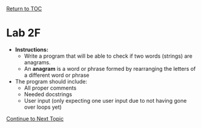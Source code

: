 <a href="https://github.com/CyberTrainingUSAF/07-Python-Programming/blob/master/00-Table-of-Contents.md" rel="Return to TOC"> Return to TOC </a>

# Lab 2F

* **Instructions:**
  * Write a program that will be able to check if two words \(strings\) are anagrams.
  * An **anagram** is a word or phrase formed by rearranging the letters of a different word or phrase
* The program should include:
  * All proper comments
  * Needed docstrings
  * User input \(only expecting one user input due to not having gone over loops yet\)

<a href="https://github.com/CyberTrainingUSAF/07-Python-Programming/blob/master/02_Data_Types/05_byte_array.md" rel="Continue to Next Topic"> Continue to Next Topic </a>
